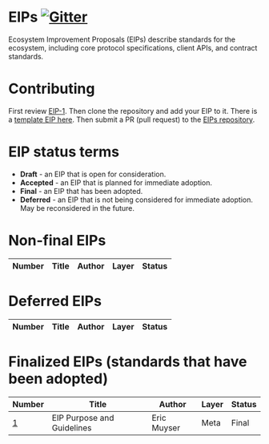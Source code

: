 # EIPs [![Gitter](https://badges.gitter.im/Join%20Chat.svg)](https://gitter.im/Hyperbridge/Lobby?utm_source=badge&utm_medium=badge&utm_campaign=pr-badge)
Ecosystem Improvement Proposals (EIPs) describe standards for the ecosystem, including core protocol specifications, client APIs, and contract standards.

# Contributing
First review [EIP-1](EIPS/EIP-1.md). Then clone the repository and add your EIP to it. There is a [template EIP here](EIP-X.md). Then submit a PR (pull request) to the [EIPs repository](https://github.com/hyperbridge/EIPs).

# EIP status terms
* **Draft** - an EIP that is open for consideration.
* **Accepted** - an EIP that is planned for immediate adoption.
* **Final** - an EIP that has been adopted.
* **Deferred** - an EIP that is not being considered for immediate adoption. May be reconsidered in the future.

# Non-final EIPs
| Number                    | Title                                                   | Author                        | Layer     | Status     |
| ------------------------- | ------------------------------------------------------- | ----------------------------- | --------- | ---------- |

# Deferred EIPs
| Number                                             | Title                                                                                        | Author                                     | Layer      | Status   |
| -------------------------------------------------- | -------------------------------------------------------------------------------------------- | ------------------------------------------ | ---------- | -------- |

# Finalized EIPs (standards that have been adopted)
| Number                                             | Title                                                                                        | Author                                     | Layer      | Status   |
| -------------------------------------------------- | -------------------------------------------------------------------------------------------- | -------------------------------------------| ---------- | -------- |
| [1](EIPS/EIP-1.md)                                 | EIP Purpose and Guidelines                                                                  | Eric Muyser               | Meta       | Final    |